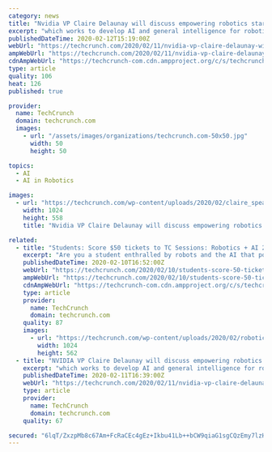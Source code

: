 ```yaml
---
category: news
title: "Nvidia VP Claire Delaunay will discuss empowering robotics startups at TC Sessions: Robotics + AI"
excerpt: "which works to develop AI and general intelligence for robotics, and Joshua Wilson, co-founder and CEO of Freedom Robotics, which works to help companies launch and scale robotics systems. Tickets are on sale now for $345; you’ll save $50 when you book now as prices go up at the door. We have two Startup Demo Packages left for $2,200."
publishedDateTime: 2020-02-12T15:19:00Z
webUrl: "https://techcrunch.com/2020/02/11/nvidia-vp-claire-delaunay-will-discuss-empowering-robotics-startups-at-tc-sessions-roboticsai/"
ampWebUrl: "https://techcrunch.com/2020/02/11/nvidia-vp-claire-delaunay-will-discuss-empowering-robotics-startups-at-tc-sessions-roboticsai/amp/"
cdnAmpWebUrl: "https://techcrunch-com.cdn.ampproject.org/c/s/techcrunch.com/2020/02/11/nvidia-vp-claire-delaunay-will-discuss-empowering-robotics-startups-at-tc-sessions-roboticsai/amp/"
type: article
quality: 106
heat: 126
published: true

provider:
  name: TechCrunch
  domain: techcrunch.com
  images:
    - url: "/assets/images/organizations/techcrunch.com-50x50.jpg"
      width: 50
      height: 50

topics:
  - AI
  - AI in Robotics

images:
  - url: "https://techcrunch.com/wp-content/uploads/2020/02/claire_speaker_header.png?w=1024"
    width: 1024
    height: 558
    title: "Nvidia VP Claire Delaunay will discuss empowering robotics startups at TC Sessions: Robotics + AI"

related:
  - title: "Students: Score $50 tickets to TC Sessions: Robotics + AI 2020"
    excerpt: "Are you a student enthralled by robots and the AI that powers them? Do you live within striking distance of UC Berkeley? Ready to learn from the greatest minds and makers in the field? Then we want you at TC Sessions: Robotics + AI 2020 on March 3 at UC Berkeley’s Zellerbach Hall. We’re investing in the next generation of makers by making ..."
    publishedDateTime: 2020-02-10T16:52:00Z
    webUrl: "https://techcrunch.com/2020/02/10/students-score-50-tickets-to-tc-sessions-robotics-ai-2020/"
    ampWebUrl: "https://techcrunch.com/2020/02/10/students-score-50-tickets-to-tc-sessions-robotics-ai-2020/amp/"
    cdnAmpWebUrl: "https://techcrunch-com.cdn.ampproject.org/c/s/techcrunch.com/2020/02/10/students-score-50-tickets-to-tc-sessions-robotics-ai-2020/amp/"
    type: article
    provider:
      name: TechCrunch
      domain: techcrunch.com
    quality: 87
    images:
      - url: "https://techcrunch.com/wp-content/uploads/2020/02/robotics_header_2000x1099-1.png?w=1024"
        width: 1024
        height: 562
  - title: "NVIDIA VP Claire Delaunay will discuss empowering robotics startups at TC Sessions: Robotics+AI"
    excerpt: "which works to develop AI and general intelligence for robotics and Joshua Wilson, cofounder and CEO of Freedom Robotics, which works to help companies launch and scale robotics systems. Tickets are on sale now for $345 and you’ll save $50 when you book now as prices go up at the door. We have two Startup Demo Packages left for $2200."
    publishedDateTime: 2020-02-11T16:39:00Z
    webUrl: "https://techcrunch.com/2020/02/11/nvidia-vp-claire-delaunay-will-discuss-empowering-robotics-startups-at-tc-sessions-roboticsai/"
    type: article
    provider:
      name: TechCrunch
      domain: techcrunch.com
    quality: 67

secured: "6lqT/ZxzpMb8c67Am+FcRaCEc4gEz+Ikbu41Lb++bCW9qiaG1sgCQzEmy7lzHbSroXfH10vgWy1jU9csTh5BpUMwpecPbigsvnEXzEAIfWBcOkQnzfoNmZNofRsZMcdkeA0BP9SuykAmv6vx1E3j1d7dl1NDISqegeFO7Y/RXa1xuJ4be4zR2YTBklD4msWS0C+QgL6ckpEYAoFmN4W1HAVQ9Y2CxhFrOhh8RcUZSgqNVznPapj7M7hFwlhyfz2l1rbHENarALfMQYRHC+k5Nygmb9/P3hyxTHAodhoXPvr7QuK3U+HAZaz03cvkuw+lF/el3Y3aG05yG+NfAiUyXHkLTMkIFQxsTSbRQfH/gNT1VIvfmS2fOd9Pzvhv3Mai99u4zLkHP703VN0wOgOzv8U9X72Vob3EQfuq4Sa9/vKR3jYx9ZZeqonGg0TSQPiL+MZkh/4GE08ausO5qApCSAViNGtTnExy+w2bbu5mfrY=;MD0hMWYYWJZ6jois61y7Pw=="
---
```


